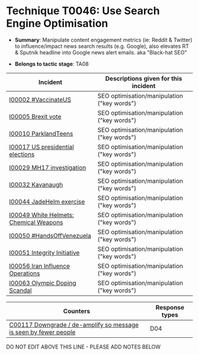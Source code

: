 # Technique T0046: Use Search Engine Optimisation

* **Summary**: Manipulate content engagement metrics (ie: Reddit & Twitter) to influence/impact news search results (e.g. Google), also elevates RT & Sputnik headline into Google news alert emails. aka "Black-hat SEO"

* **Belongs to tactic stage**: TA08


| Incident | Descriptions given for this incident |
| -------- | -------------------- |
| [I00002 #VaccinateUS](../../generated_pages/incidents/I00002.md) | SEO optimisation/manipulation ("key words") |
| [I00005 Brexit vote](../../generated_pages/incidents/I00005.md) | SEO optimisation/manipulation ("key words") |
| [I00010 ParklandTeens](../../generated_pages/incidents/I00010.md) | SEO optimisation/manipulation ("key words") |
| [I00017 US presidential elections](../../generated_pages/incidents/I00017.md) | SEO optimisation/manipulation ("key words") |
| [I00029 MH17 investigation](../../generated_pages/incidents/I00029.md) | SEO optimisation/manipulation ("key words") |
| [I00032 Kavanaugh](../../generated_pages/incidents/I00032.md) | SEO optimisation/manipulation ("key words") |
| [I00044 JadeHelm exercise](../../generated_pages/incidents/I00044.md) | SEO optimisation/manipulation ("key words") |
| [I00049 White Helmets: Chemical Weapons](../../generated_pages/incidents/I00049.md) | SEO optimisation/manipulation ("key words") |
| [I00050 #HandsOffVenezuela](../../generated_pages/incidents/I00050.md) | SEO optimisation/manipulation ("key words") |
| [I00051 Integrity Initiative](../../generated_pages/incidents/I00051.md) | SEO optimisation/manipulation ("key words") |
| [I00056 Iran Influence Operations](../../generated_pages/incidents/I00056.md) | SEO optimisation/manipulation ("key words") |
| [I00063 Olympic Doping Scandal](../../generated_pages/incidents/I00063.md) | SEO optimisation/manipulation ("key words") |



| Counters | Response types |
| -------- | -------------- |
| [C00117 Downgrade / de-amplify so message is seen by fewer people](../../generated_pages/counters/C00117.md) | D04 |


DO NOT EDIT ABOVE THIS LINE - PLEASE ADD NOTES BELOW